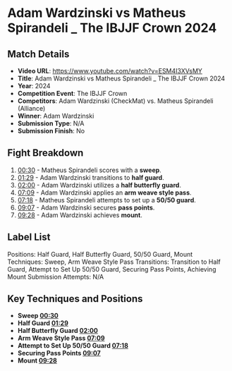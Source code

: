 # Adam Wardzinski vs Matheus Spirandeli _ The IBJJF Crown 2024

## Match Details
- **Video URL**: https://www.youtube.com/watch?v=ESM4I3XVsMY
- **Title**: Adam Wardzinski vs Matheus Spirandeli _ The IBJJF Crown 2024
- **Year**: 2024
- **Competition Event**: The IBJJF Crown
- **Competitors**: Adam Wardzinski (CheckMat) vs. Matheus Spirandeli (Alliance)
- **Winner**: Adam Wardzinski
- **Submission Type**: N/A
- **Submission Finish**: No

## Fight Breakdown
1. [00:30](https://www.youtube.com/watch?v=ESM4I3XVsMY&t=30) - Matheus Spirandeli scores with a **sweep**.
2. [01:29](https://www.youtube.com/watch?v=ESM4I3XVsMY&t=89) - Adam Wardzinski transitions to **half guard**.
3. [02:00](https://www.youtube.com/watch?v=ESM4I3XVsMY&t=120) - Adam Wardzinski utilizes a **half butterfly guard**.
4. [07:09](https://www.youtube.com/watch?v=ESM4I3XVsMY&t=429) - Adam Wardzinski applies an **arm weave style pass**.
5. [07:18](https://www.youtube.com/watch?v=ESM4I3XVsMY&t=438) - Matheus Spirandeli attempts to set up a **50/50 guard**.
6. [09:07](https://www.youtube.com/watch?v=ESM4I3XVsMY&t=547) - Adam Wardzinski secures **pass points**.
7. [09:28](https://www.youtube.com/watch?v=ESM4I3XVsMY&t=568) - Adam Wardzinski achieves **mount**.

## Label List
Positions: Half Guard, Half Butterfly Guard, 50/50 Guard, Mount
Techniques: Sweep, Arm Weave Style Pass
Transitions: Transition to Half Guard, Attempt to Set Up 50/50 Guard, Securing Pass Points, Achieving Mount
Submission Attempts: N/A

## Key Techniques and Positions
- **Sweep [00:30](https://www.youtube.com/watch?v=ESM4I3XVsMY&t=30)**
- **Half Guard [01:29](https://www.youtube.com/watch?v=ESM4I3XVsMY&t=89)**
- **Half Butterfly Guard [02:00](https://www.youtube.com/watch?v=ESM4I3XVsMY&t=120)**
- **Arm Weave Style Pass [07:09](https://www.youtube.com/watch?v=ESM4I3XVsMY&t=429)**
- **Attempt to Set Up 50/50 Guard [07:18](https://www.youtube.com/watch?v=ESM4I3XVsMY&t=438)**
- **Securing Pass Points [09:07](https://www.youtube.com/watch?v=ESM4I3XVsMY&t=547)**
- **Mount [09:28](https://www.youtube.com/watch?v=ESM4I3XVsMY&t=568)**